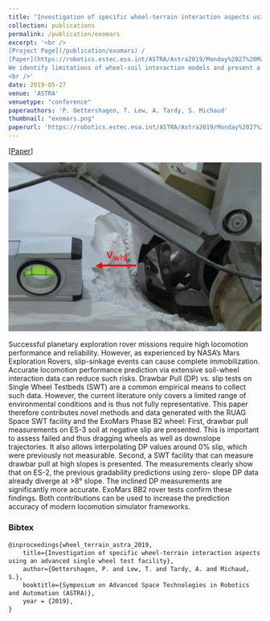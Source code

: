 ```yaml
---
title: "Investigation of specific wheel-terrain interaction aspects using an advanced single wheel test facility"
collection: publications
permalink: /publication/exomars
excerpt: '<br />
[Project Page](/publication/exomars) / 
[Paper](https://robotics.estec.esa.int/ASTRA/Astra2019/Monday%2027%20May/4b.%20Planetary%20Robots%20testing/S.4b_16.35_Oettershagen.pdf) - 
We identify limitations of wheel-soil interaction models and present a new method.
<br />'
date: 2019-05-27
venue: 'ASTRA'
venuetype: "conference"
paperauthors: 'P. Oettershagen, T. Lew, A. Tardy, S. Michaud'
thumbnail: "exomars.png"
paperurl: 'https://robotics.estec.esa.int/ASTRA/Astra2019/Monday%2027%20May/4b.%20Planetary%20Robots%20testing/S.4b_16.35_Oettershagen.pdf'
---
```


[[Paper](https://robotics.estec.esa.int/ASTRA/Astra2019/Monday%2027%20May/4b.%20Planetary%20Robots%20testing/S.4b_16.35_Oettershagen.pdf)] 

![Exomars overview](/images/exomars.png)

Successful planetary exploration rover missions require high locomotion performance and reliability. However, as experienced by NASA’s Mars Exploration Rovers, slip-sinkage events can cause complete immobilization. Accurate locomotion performance prediction via extensive soil-wheel interaction data can reduce such risks. Drawbar Pull (DP) vs. slip tests on Single Wheel Testbeds (SWT) are a common empirical means to collect such data. However, the current literature only covers a limited range of environmental conditions and is thus not fully representative. This paper therefore contributes novel methods and data generated with the RUAG Space SWT facility and the ExoMars Phase B2 wheel: First, drawbar pull measurements on ES-3 soil at negative slip are presented. This is important to assess failed and thus dragging wheels as well as downslope trajectories. It also allows interpolating DP values around 0% slip, which were previously not measurable. Second, a SWT facility that can measure drawbar pull at high slopes is presented. The measurements clearly show that on ES-2, the previous gradability predictions using zero- slope DP data already diverge at >8° slope. The inclined DP measurements are significantly more accurate. ExoMars BB2 rover tests confirm these findings. Both contributions can be used to increase the prediction accuracy of modern locomotion simulator frameworks.

### Bibtex

	@inproceedings{wheel_terrain_astra_2019,
		title={Investigation of specific wheel-terrain interaction aspects using an advanced single wheel test facility},
		author={Oettershagen, P. and Lew, T. and Tardy, A. and Michaud, S.},
		booktitle={Symposium on Advanced Space Technologies in Robotics and Automation (ASTRA)},
		year = {2019},
	}